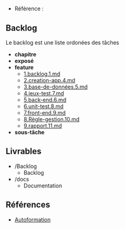 #  

- Référence :   

 

## Backlog 

Le backlog est une liste ordonées des tâches 

- **chapitre** 
- **exposé** 
- **feature** 
  - [1.backlog.1.md](./Backlog/feature/1.backlog.1.md) 
  - [2.creation-app.4.md](./Backlog/feature/2.creation-app.4.md) 
  - [3.base-de-données.5.md](./Backlog/feature/3.base-de-données.5.md) 
  - [4.jeux-test.7.md](./Backlog/feature/4.jeux-test.7.md) 
  - [5.back-end.6.md](./Backlog/feature/5.back-end.6.md) 
  - [6.unit-test.8.md](./Backlog/feature/6.unit-test.8.md) 
  - [7.front-end.9.md](./Backlog/feature/7.front-end.9.md) 
  - [8.Règle-gestion.10.md](./Backlog/feature/8.Règle-gestion.10.md) 
  - [9.rapport.11.md](./Backlog/feature/9.rapport.11.md) 
- **sous-tâche** 
## Livrables 

 

- /Backlog 
  - Backlog 
- /docs 
  - Documentation 
## Références 

 

- [Autoformation](#) 

